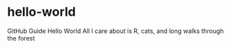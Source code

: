 # hello-world
GitHub Guide Hello World
All I care about is R, cats, and long walks through the forest

